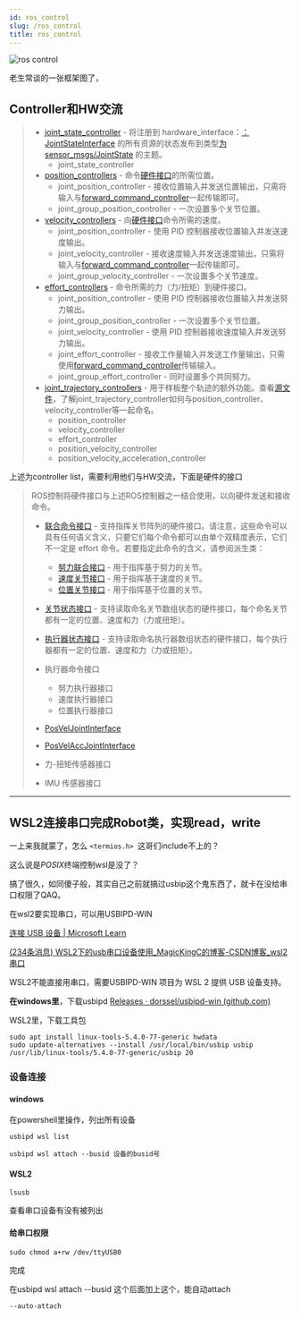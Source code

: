 ```yaml
---
id: ros_control
slug: /ros_control
title: ros_control
---
```


![ros control](http://wiki.ros.org/ros_control?action=AttachFile&do=get&target=gazebo_ros_control.png)

老生常谈的一张框架图了，

## Controller和HW交流

> - [joint_state_controller](https://github.com/ros-controls/ros_controllers/tree/melodic-devel/joint_state_controller/include/joint_state_controller) - 将注册到 hardware_interface：[：JointStateInterface](http://wiki.ros.org/JointStateInterface) 的所有资源的状态发布到类型[为 sensor_msgs/JointState](http://docs.ros.org/melodic/api/sensor_msgs/html/msg/JointState.html) 的主题。
>   - joint_state_controller
> - [position_controllers](https://github.com/ros-controls/ros_controllers/tree/melodic-devel/position_controllers/include/position_controllers) - 命令[硬件接口](http://wiki.ros.org/HardwareInterface)的所需位置。
>   - joint_position_controller - 接收位置输入并发送位置输出，只需将输入与[forward_command_controller](https://github.com/ros-controls/ros_controllers/tree/melodic-devel/forward_command_controller)一起传输即可。
>   - joint_group_position_controller - 一次设置多个关节位置。
> - [velocity_controllers](https://github.com/ros-controls/ros_controllers/tree/melodic-devel/velocity_controllers/include/velocity_controllers) - 向[硬件接口](http://wiki.ros.org/HardwareInterface)命令所需的速度。
>   - joint_position_controller - 使用 PID 控制器接收位置输入并发送速度输出。
>   - joint_velocity_controller - 接收速度输入并发送速度输出，只需将输入与[forward_command_controller](https://github.com/ros-controls/ros_controllers/tree/melodic-devel/forward_command_controller)一起传输即可。
>   - joint_group_velocity_controller - 一次设置多个关节速度。
> - [effort_controllers](https://github.com/ros-controls/ros_controllers/tree/melodic-devel/effort_controllers/include/effort_controllers) - 命令所需的力（力/扭矩）到硬件接口。
>   - joint_position_controller - 使用 PID 控制器接收位置输入并发送努力输出。
>   - joint_group_position_controller - 一次设置多个关节位置。
>   - joint_velocity_controller - 使用 PID 控制器接收速度输入并发送努力输出。
>   - joint_effort_controller - 接收工作量输入并发送工作量输出，只需使用[forward_command_controller](https://github.com/ros-controls/ros_controllers/tree/melodic-devel/forward_command_controller)传输输入。
>   - joint_group_effort_controller - 同时设置多个共同努力。
> - [joint_trajectory_controllers](https://github.com/ros-controls/ros_controllers/tree/melodic-devel/joint_trajectory_controller) - 用于样板整个轨迹的额外功能。查看[源文件](https://github.com/ros-controls/ros_controllers/blob/melodic-devel/joint_trajectory_controller/src/joint_trajectory_controller.cpp)，了解joint_trajectory_controller如何与position_controller、velocity_controller等一起命名。
>   - position_controller
>   - velocity_controller
>   - effort_controller
>   - position_velocity_controller
>   - position_velocity_acceleration_controller

上述为controller list，需要利用他们与HW交流，下面是硬件的接口

> ROS控制将硬件接口与上述ROS控制器之一结合使用，以向硬件发送和接收命令。
>
> - [联合命令接口](http://docs.ros.org/melodic/api/hardware_interface/html/c++/classhardware__interface_1_1JointCommandInterface.html) - 支持指挥关节阵列的硬件接口。请注意，这些命令可以具有任何语义含义，只要它们每个命令都可以由单个双精度表示，它们不一定是 effort 命令。若要指定此命令的含义，请参阅派生类：
>
>   - [努力联合接口](http://docs.ros.org/melodic/api/hardware_interface/html/c++/classhardware__interface_1_1EffortJointInterface.html) - 用于指挥基于努力的关节。
>   - [速度关节接口](http://docs.ros.org/melodic/api/hardware_interface/html/c++/classhardware__interface_1_1VelocityJointInterface.html) - 用于指挥基于速度的关节。
>   - [位置关节接口](http://docs.ros.org/melodic/api/hardware_interface/html/c++/classhardware__interface_1_1PositionJointInterface.html) - 用于指挥基于位置的关节。
>
> - [关节状态接口](http://docs.ros.org/melodic/api/hardware_interface/html/c++/classhardware__interface_1_1JointStateInterface.html) - 支持读取命名关节数组状态的硬件接口，每个命名关节都有一定的位置、速度和力（力或扭矩）。
>
> - [执行器状态接口](http://docs.ros.org/melodic/api/hardware_interface/html/c++/classhardware__interface_1_1ActuatorStateInterface.html) - 支持读取命名执行器数组状态的硬件接口，每个执行器都有一定的位置、速度和力（力或扭矩）。
>
> - 执行器命令接口
>
>   
>
>   - 努力执行器接口
>   - 速度执行器接口
>   - 位置执行器接口
>
> - [PosVelJointInterface](http://wiki.ros.org/PosVelJointInterface)
>
> - [PosVelAccJointInterface](http://wiki.ros.org/PosVelAccJointInterface)
>
> - 力-扭矩传感器接口
>
> - IMU 传感器接口

---

## WSL2连接串口完成Robot类，实现read，write

一上来我就蒙了，怎么 `<termios.h> `这哥们include不上的？

这么说是*POSIX*终端控制wsl是没了？

搞了很久，如同傻子般，其实自己之前就搞过usbip这个鬼东西了，就卡在没给串口权限了QAQ。

在wsl2要实现串口，可以用USBIPD-WIN



[连接 USB 设备 | Microsoft Learn](https://learn.microsoft.com/zh-cn/windows/wsl/connect-usb)

[(234条消息) WSL2下的usb串口设备使用_MagicKingC的博客-CSDN博客_wsl2 串口](https://blog.csdn.net/qq_28695769/article/details/125202748)

WSL2不能直接用串口，需要USBIPD-WIN 项目为 WSL 2 提供 USB 设备支持。

**在windows里**，下载usbipd [Releases · dorssel/usbipd-win (github.com)](https://github.com/dorssel/usbipd-win/releases)

WSL2里，下载工具包 

```shell
sudo apt install linux-tools-5.4.0-77-generic hwdata
sudo update-alternatives --install /usr/local/bin/usbip usbip /usr/lib/linux-tools/5.4.0-77-generic/usbip 20
```

### 设备连接

#### windows

在powershell里操作，列出所有设备

```shell
usbipd wsl list
```

```shell
usbipd wsl attach --busid 设备的busid号
```

#### WSL2

```shell
lsusb
```

查看串口设备有没有被列出



#### 给串口权限

```shell
sudo chmod a+rw /dev/ttyUSB0
```

完成

在usbipd wsl attach --busid 这个后面加上这个，能自动attach

```
--auto-attach
```



